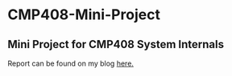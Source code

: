 # CMP408-Mini-Project
## Mini Project for CMP408 System Internals

Report can be found on my blog [here.](http://zack-not-zac.me/projects/year-4/System-Internals-Mini-Project/)
